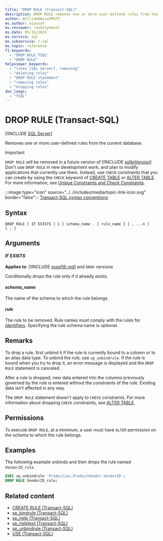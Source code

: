 ```yaml
---
title: "DROP RULE (Transact-SQL)"
description: DROP RULE removes one or more user-defined rules from the current database.
author: WilliamDAssafMSFT
ms.author: wiassaf
ms.reviewer: randolphwest
ms.date: 05/16/2024
ms.service: sql
ms.subservice: t-sql
ms.topic: reference
f1_keywords:
  - "DROP_RULE_TSQL"
  - "DROP RULE"
helpviewer_keywords:
  - "rules [SQL Server], removing"
  - "deleting roles"
  - "DROP RULE statement"
  - "removing roles"
  - "dropping roles"
dev_langs:
  - "TSQL"
---
```

# DROP RULE (Transact-SQL)

[!INCLUDE [SQL Server](../../includes/applies-to-version/sql-asdbmi.md)]

Removes one or more user-defined rules from the current database.

> [!IMPORTANT]  
> `DROP RULE` will be removed in a future version of [!INCLUDE [ssNoVersion](../../includes/ssnoversion-md.md)]. Don't use `DROP RULE` in new development work, and plan to modify applications that currently use them. Instead, use `CHECK` constraints that you can create by using the `CHECK` keyword of [CREATE TABLE](create-table-transact-sql.md) or [ALTER TABLE](alter-table-transact-sql.md). For more information, see [Unique Constraints and Check Constraints](../../relational-databases/tables/unique-constraints-and-check-constraints.md).

:::image type="icon" source="../../includes/media/topic-link-icon.svg" border="false"::: [Transact-SQL syntax conventions](../../t-sql/language-elements/transact-sql-syntax-conventions-transact-sql.md)

## Syntax

```syntaxsql
DROP RULE [ IF EXISTS ] { [ schema_name . ] rule_name } [ , ...n ]
[ ; ]
```

## Arguments

#### *IF EXISTS*

**Applies to**: [!INCLUDE [sssql16-md](../../includes/sssql16-md.md)] and later versions

Conditionally drops the rule only if it already exists.

#### *schema_name*

The name of the schema to which the rule belongs.

#### *rule*

The rule to be removed. Rule names must comply with the rules for [identifiers](../../relational-databases/databases/database-identifiers.md). Specifying the rule schema name is optional.

## Remarks

To drop a rule, first unbind it if the rule is currently bound to a column or to an alias data type. To unbind the rule, use `sp_unbindrule`. If the rule is bound when you try to drop it, an error message is displayed and the `DROP RULE` statement is canceled.

After a rule is dropped, new data entered into the columns previously governed by the rule is entered without the constraints of the rule. Existing data isn't affected in any way.

The `DROP RULE` statement doesn't apply to `CHECK` constraints. For more information about dropping `CHECK` constraints, see [ALTER TABLE](alter-table-transact-sql.md).

## Permissions

To execute `DROP RULE`, at a minimum, a user must have `ALTER` permission on the schema to which the rule belongs.

## Examples

The following example unbinds and then drops the rule named `VendorID_rule`.

```sql
EXEC sp_unbindrule 'Production.ProductVendor.VendorID';
DROP RULE VendorID_rule;
```

## Related content

- [CREATE RULE (Transact-SQL)](create-rule-transact-sql.md)
- [sp_bindrule (Transact-SQL)](../../relational-databases/system-stored-procedures/sp-bindrule-transact-sql.md)
- [sp_help (Transact-SQL)](../../relational-databases/system-stored-procedures/sp-help-transact-sql.md)
- [sp_helptext (Transact-SQL)](../../relational-databases/system-stored-procedures/sp-helptext-transact-sql.md)
- [sp_unbindrule (Transact-SQL)](../../relational-databases/system-stored-procedures/sp-unbindrule-transact-sql.md)
- [USE (Transact-SQL)](../language-elements/use-transact-sql.md)
